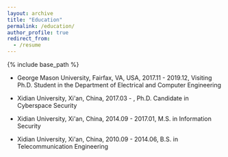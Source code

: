 ```yaml
---
layout: archive
title: "Education"
permalink: /education/
author_profile: true
redirect_from:
  - /resume
---
```


{% include base_path %}

* George Mason University, Fairfax, VA, USA, 2017.11 - 2019.12, Visiting Ph.D. Student in the Department of Electrical and Computer Engineering 

* Xidian University, Xi'an, China, 2017.03 - , Ph.D. Candidate in Cyberspace Security

* Xidian University, Xi'an, China, 2014.09 - 2017.01, M.S. in Information Security

* Xidian University, Xi'an, China, 2010.09 - 2014.06, B.S. in Telecommunication Engineering


